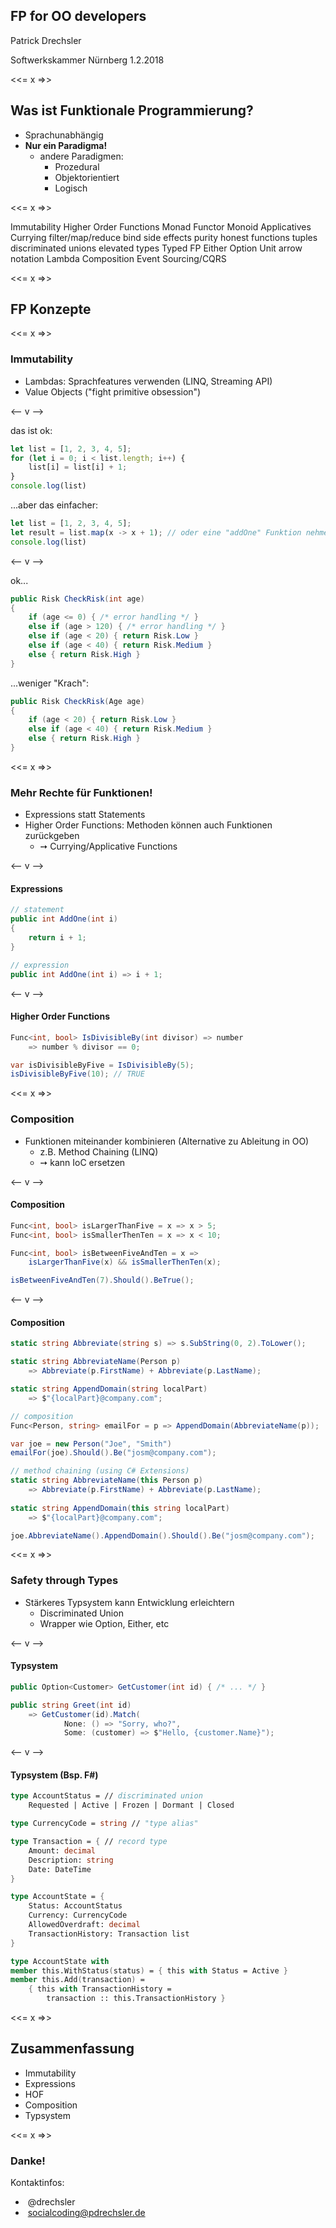 ## FP for OO developers

Patrick Drechsler

<span class="small">Softwerkskammer Nürnberg 1.2.2018</small>

<<= x =>>

## Was ist Funktionale Programmierung?

- Sprachunabhängig
- **Nur ein Paradigma!**
    - andere Paradigmen:
         - Prozedural
         - Objektorientiert
         - Logisch

<<= x =>>

<section tagcloud shuffle small>
    Immutability
    Higher Order Functions
    Monad
    Functor
    Monoid
    Applicatives
    Currying
    filter/map/reduce
    bind
    side effects
    purity
    honest functions
    tuples
    discriminated unions
    elevated types
    Typed FP
    Either
    Option
    Unit
    arrow notation
    Lambda
    Composition
    Event Sourcing/CQRS
<section>


<<= x =>>

## FP Konzepte

<<= x =>>

### Immutability
- Lambdas: Sprachfeatures verwenden (LINQ, Streaming API)
- Value Objects ("fight primitive obsession")

<-- v -->

das ist ok:
```javascript
let list = [1, 2, 3, 4, 5];
for (let i = 0; i < list.length; i++) {
    list[i] = list[i] + 1;
}
console.log(list)
```

...aber das einfacher:
```javascript
let list = [1, 2, 3, 4, 5];
let result = list.map(x -> x + 1); // oder eine "addOne" Funktion nehmen
console.log(list)
```

<-- v -->

ok...
```csharp
public Risk CheckRisk(int age)
{
    if (age <= 0) { /* error handling */ }
    else if (age > 120) { /* error handling */ }
    else if (age < 20) { return Risk.Low }
    else if (age < 40) { return Risk.Medium }
    else { return Risk.High }
}
```

...weniger "Krach":
```csharp
public Risk CheckRisk(Age age)
{
    if (age < 20) { return Risk.Low }
    else if (age < 40) { return Risk.Medium }
    else { return Risk.High }
}
```

<<= x =>>

### Mehr Rechte für Funktionen! 
- Expressions statt Statements
- Higher Order Functions: Methoden können auch Funktionen zurückgeben
    - &#10137; Currying/Applicative Functions

<-- v -->

#### Expressions

```csharp
// statement
public int AddOne(int i)
{
    return i + 1;
}
```

```csharp
// expression
public int AddOne(int i) => i + 1;
```

<-- v -->

#### Higher Order Functions

```csharp
Func<int, bool> IsDivisibleBy(int divisor) => number 
    => number % divisor == 0;

var isDivisibleByFive = IsDivisibleBy(5);
isDivisibleByFive(10); // TRUE
```

<<= x =>>

### Composition
- Funktionen miteinander kombinieren (Alternative zu Ableitung in OO)
    - z.B. Method Chaining (LINQ)
    - &#10137; kann IoC ersetzen

<-- v -->

#### Composition

```csharp
Func<int, bool> isLargerThanFive = x => x > 5;
Func<int, bool> isSmallerThenTen = x => x < 10;

Func<int, bool> isBetweenFiveAndTen = x => 
    isLargerThanFive(x) && isSmallerThenTen(x);

isBetweenFiveAndTen(7).Should().BeTrue();
```

<-- v -->

#### Composition

```csharp
static string Abbreviate(string s) => s.SubString(0, 2).ToLower();

static string AbbreviateName(Person p) 
    => Abbreviate(p.FirstName) + Abbreviate(p.LastName);

static string AppendDomain(string localPart) 
    => $"{localPart}@company.com";

// composition
Func<Person, string> emailFor = p => AppendDomain(AbbreviateName(p));

var joe = new Person("Joe", "Smith")
emailFor(joe).Should().Be("josm@company.com");
```

```csharp
// method chaining (using C# Extensions)
static string AbbreviateName(this Person p) 
    => Abbreviate(p.FirstName) + Abbreviate(p.LastName);
    
static string AppendDomain(this string localPart) 
    => $"{localPart}@company.com";

joe.AbbreviateName().AppendDomain().Should().Be("josm@company.com");
```

<<= x =>>

### Safety through Types
- Stärkeres Typsystem kann Entwicklung erleichtern
    - Discriminated Union
    - Wrapper wie Option, Either, etc

<-- v -->

#### Typsystem

```csharp
public Option<Customer> GetCustomer(int id) { /* ... */ }

public string Greet(int id) 
    => GetCustomer(id).Match(
            None: () => "Sorry, who?",
            Some: (customer) => $"Hello, {customer.Name}");
```    

<-- v -->

#### Typsystem (Bsp. F#)

```fsharp
type AccountStatus = // discriminated union
    Requested | Active | Frozen | Dormant | Closed

type CurrencyCode = string // "type alias"

type Transaction = { // record type
    Amount: decimal
    Description: string
    Date: DateTime
}    

type AccountState = {
    Status: AccountStatus
    Currency: CurrencyCode
    AllowedOverdraft: decimal
    TransactionHistory: Transaction list
}

type AccountState with
member this.WithStatus(status) = { this with Status = Active }
member this.Add(transaction) = 
    { this with TransactionHistory = 
        transaction :: this.TransactionHistory }
```    

<<= x =>>

## Zusammenfassung

- Immutability
- Expressions
- HOF
- Composition
- Typsystem

<<= x =>>

# Danke!

Kontaktinfos:

- <i class="fa fa-twitter" aria-hidden="true"></i>&nbsp;@drechsler
- <i class="fa fa-envelope" aria-hidden="true"></i>&nbsp;socialcoding@pdrechsler.de